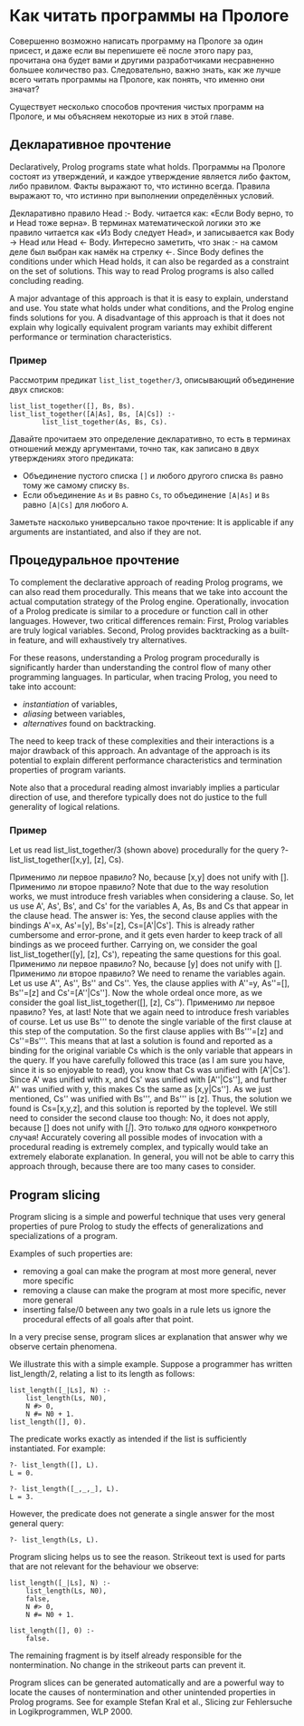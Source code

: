 # Как читать программы на Прологе #

Совершенно возможно написать программу на Прологе за один присест, и даже если вы перепишете её после этого пару раз, прочитана она будет вами и другими разработчиками несравненно большее количество раз. Следовательно, важно знать, как же лучше всего читать программы на Прологе, как понять, что именно они значат?

Существует несколько способов прочтения чистых программ на Прологе, и мы объясняем некоторые из них в этой главе.

## Декларативное прочтение ##

Declaratively, Prolog programs state what holds. Программы на Прологе состоят из утверждений, и каждое утверждение является либо фактом, либо правилом. Факты выражают то, что истинно всегда. Правила выражают то, что истинно при выполнении определённых условий.

Декларативно правило Head :- Body. читается как: «Если Body верно, то и Head тоже верна». В терминах математической логики это же правило читается как «Из Body следует Head», и записывается как Body → Head или Head ← Body. Интересно заметить, что знак :- на самом деле был выбран как намёк на стрелку ←. Since Body defines the conditions under which Head holds, it can also be regarded as a constraint on the set of solutions. This way to read Prolog programs is also called concluding reading.

A major advantage of this approach is that it is easy to explain, understand and use. You state what holds under what conditions, and the Prolog engine finds solutions for you. A disadvantage of this approach is that it does not explain why logically equivalent program variants may exhibit different performance or termination characteristics.

### Пример ###

Рассмотрим предикат `list_list_together/3`, описывающий объединение двух списков:

    list_list_together([], Bs, Bs).
    list_list_together([A|As], Bs, [A|Cs]) :-
            list_list_together(As, Bs, Cs).

Давайте прочитаем это определение декларативно, то есть в терминах отношений между аргументами, точно так, как записано в двух утверждениях этого предиката:

- Объединение пустого списка `[]` и любого другого списка `Bs` равно тому же самому списку `Bs`.
- Если объединение `As` и `Bs` равно `Cs`, то объединение `[A|As]` и `Bs` равно `[A|Cs]` для любого `A`.

Заметьте насколько универсально такое прочтение: It is applicable if any arguments are instantiated, and also if they are not.

## Процедуральное прочтение ##

To complement the declarative approach of reading Prolog programs, we can also read them procedurally. This means that we take into account the actual computation strategy of the Prolog engine. Operationally, invocation of a Prolog predicate is similar to a procedure or function call in other languages. However, two critical differences remain: First, Prolog variables are truly logical variables. Second, Prolog provides backtracking as a built-in feature, and will exhaustively try alternatives.

For these reasons, understanding a Prolog program procedurally is significantly harder than understanding the control flow of many other programming languages. In particular, when tracing Prolog, you need to take into account:

- _instantiation_ of variables,
- _aliasing_ between variables,
- _alternatives_ found on backtracking.

The need to keep track of these complexities and their interactions is a major drawback of this approach. An advantage of the approach is its potential to explain different performance characteristics and termination properties of program variants.

Note also that a procedural reading almost invariably implies a particular direction of use, and therefore typically does not do justice to the full generality of logical relations.

### Пример ###

Let us read list_list_together/3 (shown above) procedurally for the query ?- list_list_together([x,y], [z], Cs).

Применимо ли первое правило? No, because [x,y] does not unify with [].
Применимо ли второе правило? Note that due to the way resolution works, we must introduce fresh variables
when considering a clause. So, let us use A', As', Bs', and Cs' for the variables A, As, Bs and Cs that appear in the clause head. The answer is: Yes, the second clause applies with the bindings A'=x, As'=[y], Bs'=[z], Cs=[A'|Cs']. This is already rather cumbersome and error-prone, and it gets even harder to keep track of all bindings as we proceed further.
Carrying on, we consider the goal list_list_together([y], [z], Cs'), repeating the same questions for this goal.
Применимо ли первое правило? No, because [y] does not unify with [].
Применимо ли второе правило? We need to rename the variables again. Let us use A'', As'', Bs'' and Cs''. Yes, the clause applies with A''=y, As''=[], Bs''=[z] and Cs'=[A''|Cs''].
Now the whole ordeal once more, as we consider the goal list_list_together([], [z], Cs'').
Применимо ли первое правило? Yes, at last! Note that we again need to introduce fresh variables of course. Let us use Bs''' to denote the single variable of the first clause at this step of the computation. So the first clause applies with Bs'''=[z] and Cs''=Bs'''. This means that at last a solution is found and reported as a binding for the original variable Cs which is the only variable that appears in the query. If you have carefully followed this trace (as I am sure you have, since it is so enjoyable to read), you know that Cs was unified with [A'|Cs']. Since A' was unified with x, and Cs' was unified with [A''|Cs''], and further A'' was unified with y, this makes Cs the same as [x,y|Cs'']. As we just mentioned, Cs'' was unified with Bs''', and Bs''' is [z]. Thus, the solution we found is Cs=[x,y,z], and this solution is reported by the toplevel.
We still need to consider the second clause too though: No, it does not apply, because [] does not unify with [_|_].
Это только для одного конкретного случая! Accurately covering all possible modes of invocation with a procedural reading is extremely complex, and typically would take an extremely elaborate explanation. In general, you will not be able to carry this approach through, because there are too many cases to consider.

## Program slicing ##

Program slicing is a simple and powerful technique that uses very general properties of pure Prolog to study the effects of generalizations and specializations of a program.

Examples of such properties are:

- removing a goal can make the program at most more general, never more specific
- removing a clause can make the program at most more specific, never more general
- inserting false/0 between any two goals in a rule lets us ignore the procedural effects of all goals after that point.

In a very precise sense, program slices ar explanation that answer why we observe certain phenomena.

We illustrate this with a simple example. Suppose a programmer has written list_length/2, relating a list to its length as follows:

    list_length([_|Ls], N) :-
        list_length(Ls, N0),
        N #> 0,
        N #= N0 + 1.
    list_length([], 0).

The predicate works exactly as intended if the list is sufficiently instantiated. For example:

    ?- list_length([], L).
    L = 0.

    ?- list_length([_,_,_], L).
    L = 3.

However, the predicate does not generate a single answer for the most general query:

    ?- list_length(Ls, L).

Program slicing helps us to see the reason. Strikeout text is used for parts that are not relevant for the behaviour we observe:

    list_length([_|Ls], N) :-
        list_length(Ls, N0),
        false,
        N #> 0,
        N #= N0 + 1.

    list_length([], 0) :-
        false.

The remaining fragment is by itself already responsible for the nontermination. No change in the strikeout parts can prevent it.

Program slices can be generated automatically and are a powerful way to locate the causes of nontermination and other unintended properties in Prolog programs. See for example Stefan Kral et al., Slicing zur Fehlersuche in Logikprogrammen, WLP 2000.